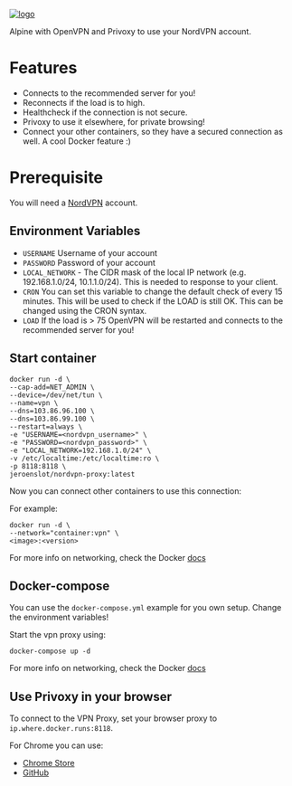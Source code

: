 [![logo](https://s1.nordcdn.com/nordvpn/media/1.90.0/images/global/favicon/favicon-196x196.png)](https://nordvpn.com)

Alpine with OpenVPN and Privoxy to use your NordVPN account.

# Features

- Connects to the recommended server for you!
- Reconnects if the load is to high.
- Healthcheck if the connection is not secure.
- Privoxy to use it elsewhere, for private browsing!
- Connect your other containers, so they have a secured connection as well. A cool Docker feature :)

# Prerequisite 

You will need a [NordVPN](https://nordvpn.com) account.

## Environment Variables

- `USERNAME` Username of your account
- `PASSWORD` Password of your account
- `LOCAL_NETWORK` - The CIDR mask of the local IP network (e.g. 192.168.1.0/24, 10.1.1.0/24). This is needed to response to your client.
- `CRON` You can set this variable to change the default check of every 15 minutes. This will be used to check if the LOAD is still OK. This can be changed using the CRON syntax.
- `LOAD` If the load is > 75 OpenVPN will be restarted and connects to the recommended server for you!


## Start container

```Shell
docker run -d \
--cap-add=NET_ADMIN \
--device=/dev/net/tun \
--name=vpn \
--dns=103.86.96.100 \
--dns=103.86.99.100 \
--restart=always \
-e "USERNAME=<nordvpn_username>" \
-e "PASSWORD=<nordvpn_password>" \
-e "LOCAL_NETWORK=192.168.1.0/24" \
-v /etc/localtime:/etc/localtime:ro \
-p 8118:8118 \
jeroenslot/nordvpn-proxy:latest 
```

Now you can connect other containers to use this connection:

For example:
```Shell
docker run -d \
--network="container:vpn" \
<image>:<version> 
```

For more info on networking, check the Docker [docs](https://docs.docker.com/engine/reference/run/#network-settings)

## Docker-compose

You can use the `docker-compose.yml` example for you own setup. Change the environment variables!

Start the vpn proxy using:

```Shell
docker-compose up -d
```

For more info on networking, check the Docker [docs](https://docs.docker.com/compose/compose-file/#network_mode)


## Use Privoxy in your browser

To connect to the VPN Proxy, set your browser proxy to `ip.where.docker.runs:8118`.

For Chrome you can use: 
- [Chrome Store](https://chrome.google.com/webstore/detail/proxy-switchyomega/padekgcemlokbadohgkifijomclgjgif)
- [GitHub](https://github.com/FelisCatus/SwitchyOmega)